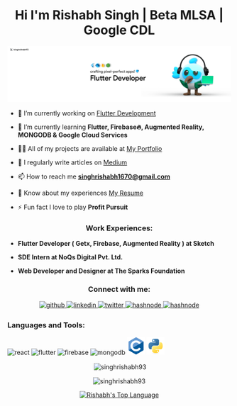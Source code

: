 
<h1 align="center">Hi I'm Rishabh Singh | Beta MLSA | Google CDL </h1>
<!-- <h3 align="center">An Aspiring Software Developer from India</h3> -->
<p align="center"><img align="centre width="400" src="LinkedIn cover (1).png"></p>

- 🔭 I’m currently working on [Flutter Development](https://github.com/singhrishabh93/flutter_basics)

- 🌱 I’m currently learning **Flutter, Firebase🔥, Augmented Reality, MONGODB & Google Cloud Services**

- 👨‍💻 All of my projects are available at [My Portfolio](http://bit.ly/rishabh-portfolio)

- 📝 I regularly write articles on [Medium](https://medium.com/@singhrishabh1670)

- 📫 How to reach me **singhrishabh1670@gmail.com**

- 📄 Know about my experiences [My Resume](https://drive.google.com/file/d/13sTDiMqTtXKhB_Be8-zyV5MqHox6gkc4/view?usp=sharing)

- ⚡ Fun fact I love to play **Profit Pursuit**


<h3 align="center">Work Experiences:</h3>
<p align="center">
  
- **Flutter Developer ( Getx, Firebase, Augmented Reality ) at Sketch**
  
- **SDE Intern at NoQs Digital Pvt. Ltd.**

- **Web Developer and Designer at The Sparks Foundation**

<h3 align="center">Connect with me:</h3>
<div align="center">
<a href="https://github.com/singhrishabh93" target="_blank">
<img src=https://img.shields.io/badge/github-%2324292e.svg?&style=for-the-badge&logo=github&logoColor=white alt=github style="margin-bottom: 5px;" />
</a>
<a href="https://linkedin.com/in/singhrishabh1670" target="_blank">
<img src=https://img.shields.io/badge/linkedin-%231E77B5.svg?&style=for-the-badge&logo=linkedin&logoColor=white alt=linkedin style="margin-bottom: 5px;" />
</a>
<a href="https://twitter.com/singhrishabh93" target="_blank">
<img src=https://img.shields.io/badge/twitter-%2300acee.svg?&style=for-the-badge&logo=twitter&logoColor=white alt=twitter style="margin-bottom: 5px;" />
</a>
<a href="https://medium.com/@singhrishabh1670" target="_blank">
<img src=https://img.shields.io/badge/Medium-12100E?style=for-the-badge&logo=medium&logoColor=white alt=hashnode style="margin-bottom: 5px;" />
</a>  
<a href="https://instagram.com/singhrishabh1670" target="_blank">
<img src=https://img.shields.io/badge/Instagram-E4405F?style=for-the-badge&logo=instagram&logoColor=white alt=hashnode style="margin-bottom: 5px;" />
</a> 
</div>  


<h3 align="left">Languages and Tools:</h3>
<p align="left">
  <img src="https://www.vectorlogo.zone/logos/reactjs/reactjs-icon.svg" alt="react" width="40" height="40"/>
  <img src="https://www.vectorlogo.zone/logos/flutterio/flutterio-icon.svg" alt="flutter" width="40" height="40"/>
  <img src="https://www.vectorlogo.zone/logos/firebase/firebase-icon.svg" alt="firebase" width="40" height="40"/>
  <img src="https://www.vectorlogo.zone/logos/mongodb/mongodb-icon.svg" alt="mongodb" width="40" height="40"/>
  <img src="https://raw.githubusercontent.com/devicons/devicon/master/icons/c/c-original.svg" alt="c" width="40" height="40"/>
  <img src="https://raw.githubusercontent.com/devicons/devicon/master/icons/python/python-original.svg" alt="python" width="40" height="40"/>
</p>


<!--<p><img align="left" src="https://github-readme-stats.vercel.app/api/top-langs?username=singhrishabh93&show_icons=true&locale=en&layout=compact" alt="singhrishabh93" /></p>-->

<p align="center">&nbsp;<img align="center" src="https://github-readme-stats.vercel.app/api?username=singhrishabh93&langs_count=8&count_private=true&layout=compact&theme=react&hide_border=true&bg_color=0D1117&show_icons=true&locale=en" alt="singhrishabh93" /></p>

<p align="center"><img align="center" src="https://github-readme-streak-stats.herokuapp.com/?user=singhrishabh93&&langs_count=8&count_private=true&layout=compact&theme=react&hide_border=true&bg_color=0D1117" alt="singhrishabh93"  /></p>

<p align="center"><a href="https://github.com/singhrishabh93/github-readme-stats"><img alt="Rishabh's Top Language" src="https://github-readme-stats.vercel.app/api/top-langs/?username=singhrishabh93&langs_count=8&count_private=true&layout=compact&theme=react&hide_border=true&bg_color=0D1117" /></a>

